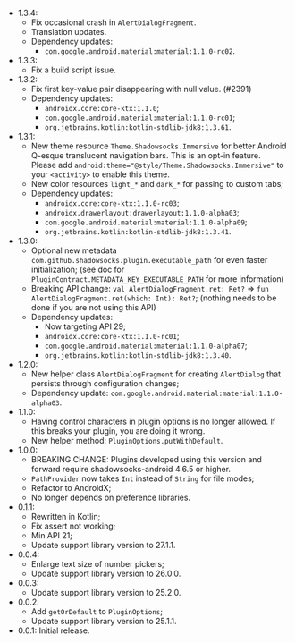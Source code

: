 * 1.3.4:
  * Fix occasional crash in `AlertDialogFragment`.
  * Translation updates.
  * Dependency updates:
    - `com.google.android.material:material:1.1.0-rc02`.
* 1.3.3:
  * Fix a build script issue.
* 1.3.2:
  * Fix first key-value pair disappearing with null value. (#2391)
  * Dependency updates:
    - `androidx.core:core-ktx:1.1.0`;
    - `com.google.android.material:material:1.1.0-rc01`;
    - `org.jetbrains.kotlin:kotlin-stdlib-jdk8:1.3.61`.
* 1.3.1:
  * New theme resource `Theme.Shadowsocks.Immersive` for better Android Q-esque translucent navigation bars.
    This is an opt-in feature.
    Please add `android:theme="@style/Theme.Shadowsocks.Immersive"` to your `<activity>` to enable this theme.
  * New color resources `light_*` and `dark_*` for passing to custom tabs;
  * Dependency updates:
    - `androidx.core:core-ktx:1.1.0-rc03`;
    - `androidx.drawerlayout:drawerlayout:1.1.0-alpha03`;
    - `com.google.android.material:material:1.1.0-alpha09`;
    - `org.jetbrains.kotlin:kotlin-stdlib-jdk8:1.3.41`.
* 1.3.0:
  * Optional new metadata `com.github.shadowsocks.plugin.executable_path` for even faster initialization;
    (see doc for `PluginContract.METADATA_KEY_EXECUTABLE_PATH` for more information)
  * Breaking API change: `val AlertDialogFragment.ret: Ret?` => `fun AlertDialogFragment.ret(which: Int): Ret?`;
    (nothing needs to be done if you are not using this API)
  * Dependency updates:
    - Now targeting API 29;
    - `androidx.core:core-ktx:1.1.0-rc01`;
    - `com.google.android.material:material:1.1.0-alpha07`;
    - `org.jetbrains.kotlin:kotlin-stdlib-jdk8:1.3.40`.
* 1.2.0:
  * New helper class `AlertDialogFragment` for creating `AlertDialog` that persists through configuration changes;
  * Dependency update: `com.google.android.material:material:1.1.0-alpha03`.
* 1.1.0:
  * Having control characters in plugin options is no longer allowed.
    If this breaks your plugin, you are doing it wrong.
  * New helper method: `PluginOptions.putWithDefault`.
* 1.0.0:
  * BREAKING CHANGE: Plugins developed using this version and forward require shadowsocks-android 4.6.5 or higher.
  * `PathProvider` now takes `Int` instead of `String` for file modes;
  * Refactor to AndroidX;
  * No longer depends on preference libraries.
* 0.1.1:
  * Rewritten in Kotlin;
  * Fix assert not working;
  * Min API 21;
  * Update support library version to 27.1.1.
* 0.0.4:
  * Enlarge text size of number pickers;
  * Update support library version to 26.0.0.
* 0.0.3:
  * Update support library version to 25.2.0.
* 0.0.2:
  * Add `getOrDefault` to `PluginOptions`;
  * Update support library version to 25.1.1.
* 0.0.1: Initial release.
